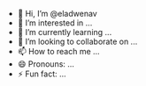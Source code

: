 - 👋 Hi, I’m @eladwenav
- 👀 I’m interested in ...
- 🌱 I’m currently learning ...
- 💞️ I’m looking to collaborate on ...
- 📫 How to reach me ...
- 😄 Pronouns: ...
- ⚡ Fun fact: ...

<!---
eladwenav/eladwenav is a ✨ special ✨ repository because its `README.md` (this file) appears on your GitHub profile.
You can click the Preview link to take a look at your changes.
--->
